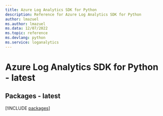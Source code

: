 ```yaml
---
title: Azure Log Analytics SDK for Python
description: Reference for Azure Log Analytics SDK for Python
author: lmazuel
ms.author: lmazuel
ms.data: 12/07/2022
ms.topic: reference
ms.devlang: python
ms.service: loganalytics
---
```

# Azure Log Analytics SDK for Python - latest
## Packages - latest
[!INCLUDE [packages](log-analytics-index.md)]